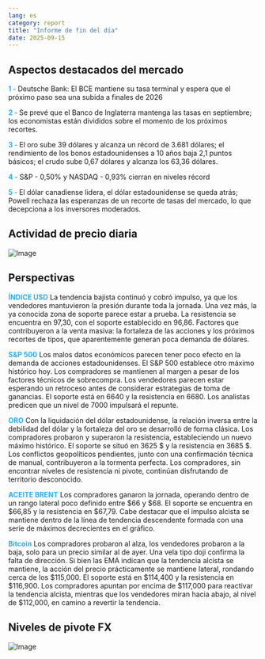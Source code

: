 ```yaml
---
lang: es
category: report
title: "Informe de fin del día"
date: 2025-09-15
---
```



<h2>Aspectos destacados del mercado</h2>
<strong style="color: #2caef7;">1 - </strong> Deutsche Bank: El BCE mantiene su tasa terminal y espera que el próximo paso sea una subida a finales de 2026

<strong style="color: #2caef7;">2 - </strong> Se prevé que el Banco de Inglaterra mantenga las tasas en septiembre; los economistas están divididos sobre el momento de los próximos recortes.

<strong style="color: #2caef7;">3 - </strong> El oro sube 39 dólares y alcanza un récord de 3.681 dólares; el rendimiento de los bonos estadounidenses a 10 años baja 2,1 puntos básicos; el crudo sube 0,67 dólares y alcanza los 63,36 dólares.

<strong style="color: #2caef7;">4 - </strong> S&P - 0,50% y NASDAQ - 0,93% cierran en niveles récord

<strong style="color: #2caef7;">5 - </strong> El dólar canadiense lidera, el dólar estadounidense se queda atrás; Powell rechaza las esperanzas de un recorte de tasas del mercado, lo que decepciona a los inversores moderados.



<h2>Actividad de precio diaria</h2>
<img src="https://markleighedu.github.io/img/Sep-2025/15-Sep-2025/price.jpg" alt="Image"/>

<h2>Perspectivas</h2>
<strong style="color: #2caef7;">ÍNDICE USD</strong> La tendencia bajista continuó y cobró impulso, ya que los vendedores mantuvieron la presión durante toda la jornada. Una vez más, la ya conocida zona de soporte parece estar a prueba. La resistencia se encuentra en 97,30, con el soporte establecido en 96,86. Factores que contribuyeron a la venta masiva: la fortaleza de las acciones y los próximos recortes de tipos, que aparentemente generan poca demanda de dólares.

<strong style="color: #2caef7;">S&P 500</strong> Los malos datos económicos parecen tener poco efecto en la demanda de acciones estadounidenses. El S&P 500 establece otro máximo histórico hoy. Los compradores se mantienen al margen a pesar de los factores técnicos de sobrecompra. Los vendedores parecen estar esperando un retroceso antes de considerar estrategias de toma de ganancias. El soporte está en 6640 y la resistencia en 6680. Los analistas predicen que un nivel de 7000 impulsará el repunte.

<strong style="color: #2caef7;">ORO</strong> Con la liquidación del dólar estadounidense, la relación inversa entre la debilidad del dólar y la fortaleza del oro se desarrolló de forma clásica. Los compradores probaron y superaron la resistencia, estableciendo un nuevo máximo histórico. El soporte se situó en 3625 $ y la resistencia en 3685 $. Los conflictos geopolíticos pendientes, junto con una confirmación técnica de manual, contribuyeron a la tormenta perfecta. Los compradores, sin encontrar niveles de resistencia ni pivote, continúan disfrutando de territorio desconocido.

<strong style="color: #2caef7;">ACEITE BRENT</strong> Los compradores ganaron la jornada, operando dentro de un rango lateral poco definido entre $66 y $68. El soporte se encuentra en $66,85 y la resistencia en $67,79. Cabe destacar que el impulso alcista se mantiene dentro de la línea de tendencia descendente formada con una serie de máximos decrecientes en el gráfico.

<strong style="color: #2caef7;">Bitcoin</strong> Los compradores probaron al alza, los vendedores probaron a la baja, solo para un precio similar al de ayer. Una vela tipo doji confirma la falta de dirección. Si bien las EMA indican que la tendencia alcista se mantiene, la acción del precio prácticamente se mantiene lateral, rondando cerca de los $115,000. El soporte está en $114,400 y la resistencia en $116,900. Los compradores apuntan por encima de $117,000 para reactivar la tendencia alcista, mientras que los vendedores miran hacia abajo, al nivel de $112,000, en camino a revertir la tendencia.



<h2>Niveles de pivote FX</h2>
<img src="https://markleighedu.github.io/img/Sep-2025/15-Sep-2025/pivot.jpg" alt="Image"/>